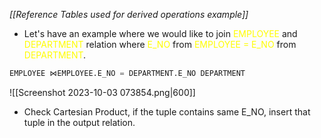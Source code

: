 *[[Reference Tables used for derived operations example]]*

- Let's have an example where we would like to join <span style="color:#fffd01">EMPLOYEE</span> and <span style="color:#fffd01">DEPARTMENT</span> relation where <span style="color:#fffd01">E_NO</span> from <span style="color:#fffd01">EMPLOYEE = E_NO</span> from <span style="color:#fffd01">DEPARTMENT</span>.

```sql
EMPLOYEE ⋈EMPLOYEE.E_NO = DEPARTMENT.E_NO DEPARTMENT
```

![[Screenshot 2023-10-03 073854.png|600]]

- Check Cartesian Product, if the tuple contains same E_NO, insert that tuple in the output relation.
